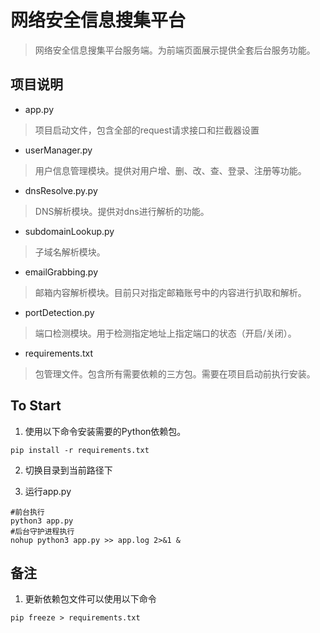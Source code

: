 # 网络安全信息搜集平台
> 网络安全信息搜集平台服务端。为前端页面展示提供全套后台服务功能。

## 项目说明
* app.py
> 项目启动文件，包含全部的request请求接口和拦截器设置

* userManager.py
> 用户信息管理模块。提供对用户增、删、改、查、登录、注册等功能。

* dnsResolve.py.py
> DNS解析模块。提供对dns进行解析的功能。

* subdomainLookup.py
> 子域名解析模块。

* emailGrabbing.py
> 邮箱内容解析模块。目前只对指定邮箱账号中的内容进行扒取和解析。

* portDetection.py
> 端口检测模块。用于检测指定地址上指定端口的状态（开启/关闭）。

* requirements.txt
> 包管理文件。包含所有需要依赖的三方包。需要在项目启动前执行安装。

## To Start
1. 使用以下命令安装需要的Python依赖包。
```shell
pip install -r requirements.txt
```

2. 切换目录到当前路径下

3. 运行app.py
```shell
#前台执行
python3 app.py
#后台守护进程执行
nohup python3 app.py >> app.log 2>&1 &
```

## 备注
1. 更新依赖包文件可以使用以下命令
```shell
pip freeze > requirements.txt
```







